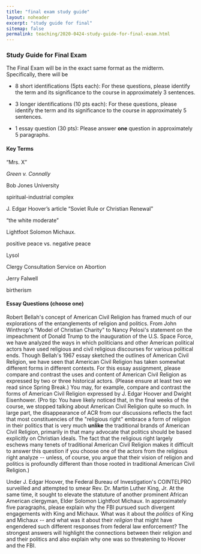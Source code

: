 ```yaml
---
title: "final exam study guide"
layout: noheader
excerpt: "study guide for final"
sitemap: false
permalink: teaching/2020-0424-study-guide-for-final-exam.html
---
```




### Study Guide for Final Exam

The Final Exam will be in the exact same format as the midterm. Specifically, there will be

 * 8 short identifications (5pts each): For these questions, please identify the term and its significance to the course in approximately 3 sentences.

 * 3 longer identifications (10 pts each): For these questions, please identify the term and its significance to the course in approximately 5 sentences.

 * 1 essay question (30 pts): Please answer **one** question in approximately 5 paragraphs.


#### Key Terms

“Mrs. X”

_Green v. Connally_

Bob Jones University

spiritual-industrial complex

J. Edgar Hoover’s article “Soviet Rule or Christian Renewal”

“the white moderate”

Lightfoot Solomon Michaux.

positive peace vs. negative peace

Lysol

Clergy Consultation Service on Abortion

Jerry Falwell

birtherism


#### Essay Questions (choose one)

Robert Bellah's concept of American Civil Religion has framed much of our explorations of the entanglements of religion and politics. From John Winthrop's "Model of Christian Charity" to Nancy Pelosi's statement on the impeachment of Donald Trump to the inauguration of the U.S. Space Force, we have analyzed the ways in which politicians and other American political actors have used religious and civil religious discourses for various political ends. Though Bellah's 1967 essay sketched the outlines of American Civil Religion, we have seen that American Civil Religion has taken somewhat different forms in different contexts. For this essay assignment, please compare and contrast the uses and content of American Civil Religion as expressed by two or three historical actors. (Please ensure at least two we read since Spring Break.) You may, for example, compare and contrast the forms of American Civil Religion expressed by J. Edgar Hoover and Dwight Eisenhower. (Pro tip: You have likely noticed that, in the final weeks of the course, we stopped talking about American Civil Religion quite so much. In large part, the disappearance of ACR from our discussions reflects the fact that most constituencies of the "religious right" embrace a form of religion in their politics that is very much **unlike** the traditional brands of American Civil Religion, primarily in that many advocate that politics should be based explicitly on Christian ideals. The fact that the religious right largely eschews many tenets of traditional American Civil Religion makes it difficult to answer this question if you choose one of the actors from the religious right analyze -- unless, of course, you argue that their vision of religion and politics is profoundly different than those rooted in traditional American Civil Religion.)

Under J. Edgar Hoover, the Federal Bureau of Investigation's COINTELPRO surveilled and attempted to smear Rev. Dr. Martin Luther King, Jr. At the same time, it sought to elevate the statuture of another prominent African American clergyman, Elder Solomon Lightfoot Michaux. In approximately five paragraphs, please explain why the FBI pursued such divergent engagements with King and Michaux. What was it about the _politics_ of King and Michaux -- and what was it about their _religion_ that might have engendered such different responses from federal law enforcement? The strongest answers will highlight the connections between their religion and and their politics and also explain why one was so threatening to Hoover and the FBI.



